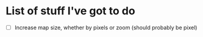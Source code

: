 # List of stuff I've got to do

- [ ] Increase map size, whether by pixels or zoom (should probably be pixel)

